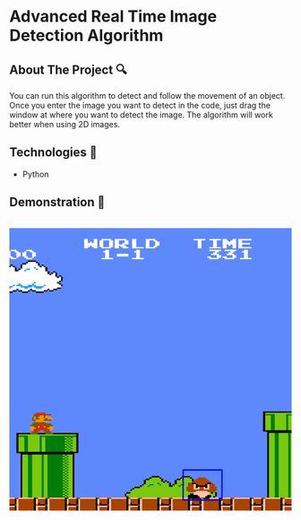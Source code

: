 # Advanced Real Time Image Detection Algorithm
## About The Project :mag:
You can run this algorithm to detect and follow the movement of an object. Once you enter the image you want to detect in the code, just drag the window at where you want to detect the image. The algorithm will work better when using 2D images.
## Technologies :rocket:
<ul>
  <li>Python</ li>
</ul>

## Demonstration :gift:
<p align="center">
  <img height="520" src="img/goomba.gif" />
</p>
